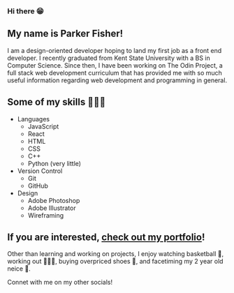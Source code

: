 ### Hi there 😁

## My name is Parker Fisher!

I am a design-oriented developer hoping to land my first job as a front end developer. I recently graduated from Kent State University with a BS in Computer Science. Since then, I have been working on The Odin Project, a full stack web development curriculum that has provided me with so much useful information regarding web development and programming in general. 

## Some of my skills 💪🏼🤩
- Languages
  - JavaScript
  - React
  - HTML
  - CSS
  - C++
  - Python (very little)
- Version Control
  - Git
  - GitHub
- Design
  - Adobe Photoshop
  - Adobe Illustrator
  - Wireframing

## If you are interested, [check out my portfolio](https://pfishe13.github.io/)!



Other than learning and working on projects, I enjoy watching basketball 🏀, working out 🏋🏼‍♂️, buying overpriced shoes 👟, and facetiming my 2 year old neice 📱.

Connet with me on my other socials!


<!--
**pfishe13/pfishe13** is a ✨ _special_ ✨ repository because its `README.md` (this file) appears on your GitHub profile.

Here are some ideas to get you started:

- 🔭 I’m currently working on ...
- 🌱 I’m currently learning ...
- 👯 I’m looking to collaborate on ...
- 🤔 I’m looking for help with ...
- 💬 Ask me about ...
- 📫 How to reach me: ...
- 😄 Pronouns: ...
- ⚡ Fun fact: ...
-->
